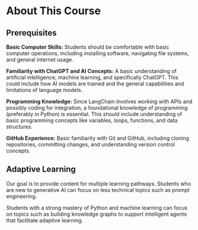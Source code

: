 # About This Course

## Prerequisites

**Basic Computer Skills:** Students should be comfortable with basic computer operations, including installing software, navigating file systems, and general internet usage.

**Familiarity with ChatGPT and AI Concepts:** A basic understanding of artificial intelligence, machine learning, and specifically ChatGPT. This could include how AI models are trained and the general capabilities and limitations of language models.

**Programming Knowledge:** Since LangChain involves working with APIs and possibly coding for integration, a foundational knowledge of programming (preferably in Python) is essential. This should include understanding of basic programming concepts like variables, loops, functions, and data structures.

**GitHub Experience:** Basic familiarity with Git and GitHub, including cloning repositories, committing changes, and understanding version control concepts.

## Adaptive Learning

Our goal is to provide content for multiple learning pathways.  Students who are new to generative AI can focus on less technical topics such
as prompt engineering.

Students with a strong mastery of Python and machine learning can focus
on topics such as building knowledge graphs to support intelligent agents
that facilitate adaptive learning.